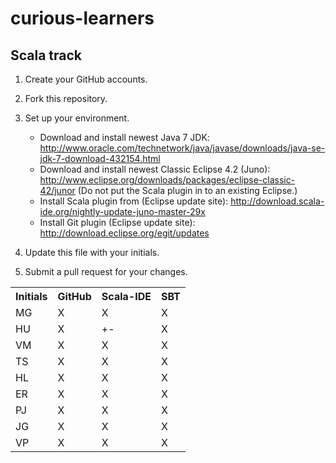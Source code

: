 curious-learners
================

Scala track
-----------

1. Create your GitHub accounts.

2. Fork this repository.

3. Set up your environment. 
	- Download and install newest Java 7 JDK:
		http://www.oracle.com/technetwork/java/javase/downloads/java-se-jdk-7-download-432154.html
	- Download and install newest Classic Eclipse 4.2 (Juno):
		http://www.eclipse.org/downloads/packages/eclipse-classic-42/junor
		(Do not put the Scala plugin in to an existing Eclipse.)
	- Install Scala plugin from (Eclipse update site):
		http://download.scala-ide.org/nightly-update-juno-master-29x
	- Install Git plugin (Eclipse update site):
		http://download.eclipse.org/egit/updates
4. Update this file with your initials.

5. Submit a pull request for your changes.

<table>
  <tr>
    <th>Initials</th>
    <th>GitHub</th>
    <th>Scala-IDE</th>
    <th>SBT</th>
  </tr>
  <tr>
    <td>MG</td>
    <td>X</td>
    <td>X</td>
    <td>X</td>
  </tr>
  <tr>
    <td>HU</td>
    <td>X</td>
    <td>+-</td>
    <td>X</td>
  </tr>
  <tr>
	<td>VM</td>
	<td>X</td>
	<td>X</td>
	<td>X</td>
  </tr>
  <tr>
	<td>TS</td>
	<td>X</td>
	<td>X</td>
	<td>X</td>
  </tr>
  <tr>
	<td>HL</td>
	<td>X</td>
	<td>X</td>
	<td>X</td>
  </tr>  
<tr>
	<td>ER</td>
	<td>X</td>
	<td>X</td>
	<td>X</td>
  </tr>
  <tr>
    <td>PJ</td>
    <td>X</td>
    <td>X</td>
    <td>X</td>
  </tr>
  <tr>
    	<td>JG</td>
    	<td>X</td>
    	<td>X</td>
    	<td>X</td>
  </tr>  
    <tr>
    	<td>VP</td>
    	<td>X</td>
    	<td>X</td>
    	<td>X</td>
  </tr> 
</table>
